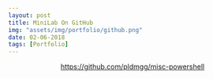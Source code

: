 ```yaml
---
layout: post
title: MiniLab On GitHub
img: "assets/img/portfolio/github.png"
date: 02-06-2018
tags: [Portfolio]
---
```


<section class="post-content"><p><center><a href="https://github.com/pldmgg/misc-powershell">https://github.com/pldmgg/misc-powershell</a></center></p>
